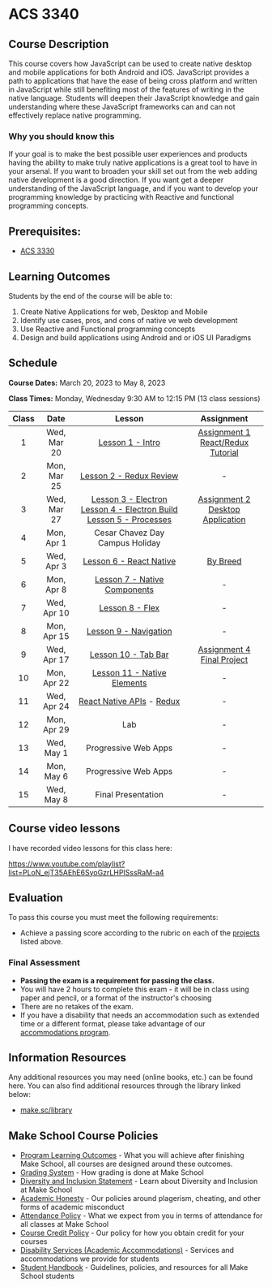 # ACS 3340

## Course Description

This course covers how JavaScript can be used to create native desktop and mobile applications for both Android and iOS. JavaScript provides a path to applications that have the ease of being cross platform and written in JavaScript while still benefiting most of the features of writing in the native language. Students will deepen their JavaScript knowledge and gain understanding where these JavaScript frameworks can and can not effectively replace native programming.

### Why you should know this

If your goal is to make the best possible user experiences and products having the ability to make truly native applications is a great tool to have in your arsenal. If you want to broaden your skill set out from the web adding native development is a good direction. If you want get a deeper understanding of the JavaScript language, and if you want to develop your programming knowledge by practicing with Reactive and functional programming concepts. 

## Prerequisites:  

- [ACS 3330](https://github.com/Tech-at-DU/ACS-3330-Single-Page-Web-Applications)

<!-- ## Course Specifics

**Course Delivery**: online | 7 weeks | 14 sessions

**Course Credits**: 3 units | 37.5 Seat Hours | 75 Total Hours -->

## Learning Outcomes

Students by the end of the course will be able to:

1. Create Native Applications for web, Desktop and Mobile
1. Identify use cases, pros, and cons of native ve web development
1. Use Reactive and Functional programming concepts
1. Design and build applications using Android and or iOS UI Paradigms

## Schedule

**Course Dates:** March 20, 2023 to May 8, 2023

**Class Times:** Monday, Wednesday 9:30 AM to 12:15 PM (13 class sessions)

| Class |    Date     |   Lesson   |  Assignment |
|:-----:|:-----------:|:----------:|:-----------:|
|  1    | Wed, Mar 20 | [Lesson 1 - Intro] | [Assignment 1 React/Redux Tutorial] |
|  2    | Mon, Mar 25 | [Lesson 2 - Redux Review] | - |
|  3    | Wed, Mar 27 | [Lesson 3 - Electron] [Lesson 4 - Electron Build] [Lesson 5 - Processes] | [Assignment 2 Desktop Application] |
|  4    | Mon, Apr  1 | Cesar Chavez Day Campus Holiday | |
|  5    | Wed, Apr  3 | [Lesson 6 - React Native] | [By Breed] |
|  6    | Mon, Apr  8 | [Lesson 7 - Native Components] | - |
|  7    | Wed, Apr 10 | [Lesson 8 - Flex] | - |
|  8    | Mon, Apr 15 | [Lesson 9 - Navigation] | - |
|  9    | Wed, Apr 17 | [Lesson 10 - Tab Bar] | [Assignment 4 Final Project] |
| 10    | Mon, Apr 22 | [Lesson 11 - Native Elements] | - |
| 11    | Wed, Apr 24 | [React Native APIs] - [Redux] | - |
| 12    | Mon, Apr 29 | Lab | - |
| 13    | Wed, May  1 | Progressive Web Apps | - |
| 14    | Mon, May  6 | Progressive Web Apps | - |
| 15    | Wed, May  8 | Final Presentation | - |

[Lesson 1 - Intro]: Lessons/Lesson-01.md
[Lesson 2 - Redux Review]: Lessons/Lesson-02.md
[Lesson 3 - Electron]: Lessons/Lesson-03.md
[Lesson 4 - Electron Build]: Lessons/Lesson-04.md
[Lesson 5 - Processes]: Lessons/Lesson-05.md
[Lesson 6 - React Native]: Lessons/Lesson-06.md
[Lesson 7 - Native Components]: Lessons/Lesson-07.md
[Lesson 8 - Flex]: Lessons/Lesson-08.md
[Lesson 9 - Navigation]: Lessons/Lesson-09.md
[Lesson 10 - Tab Bar]: Lessons/Lesson-10.md
[Lesson 11 - Native Elements]: Lessons/Lesson-11.md
[React Native APIs]: Lessons/Lesson-12.md
[Redux]: Lessons/Lesson-13.md

[Assignment 1 React/Redux Tutorial]: Assignments/Assignment-1-react-redux.md
[Assignment 1]: Assignments/Assignment-1-react-redux.md
[Assignment 1]: Assignments/Assignment-1-react-redux.md
[Assignment 1]: Assignments/Assignment-1-react-redux.md

[Assignment 2 Desktop Application]: Assignments/Assignment-2-desktop-app.md
[By Breed]: Assignments/Assignment-4-mobile-app.md
[Assignment 4 Final Project]: Assignments/Assignment-final-project.md

## Course video lessons

I have recorded video lessons for this class here: 

https://www.youtube.com/playlist?list=PLoN_ejT35AEhE6SyoGzrLHPISssRaM-a4

## Evaluation

To pass this course you must meet the following requirements:

- Achieve a passing score according to the rubric on each of the [projects](#projects) listed above.

### Final Assessment

- **Passing the exam is a requirement for passing the class.**
- You will have 2 hours to complete this exam - it will be in class using paper and pencil, or a format of the instructor's choosing
- There are no retakes of the exam.
- If you have a disability that needs an accommodation such as extended time or a different format, please take advantage of our [accommodations program](make.sc/disability-policy).

##  Information Resources

Any additional resources you may need (online books, etc.) can be found here. You can also find additional resources through the library linked below:

- [make.sc/library](http://make.sc/library)

## Make School Course Policies

- [Program Learning Outcomes](https://make.sc/program-learning-outcomes) - What you will achieve after finishing Make School, all courses are designed around these outcomes.
- [Grading System](https://make.sc/grading-system) - How grading is done at Make School
- [Diversity and Inclusion Statement](https://make.sc/diversity-and-inclusion-statement) - Learn about Diversity and Inclusion at Make School
- [Academic Honesty](https://make.sc/academic-honesty-policy) - Our policies around plagerism, cheating, and other forms of academic misconduct 
- [Attendance Policy](https://make.sc/attendance-policy) - What we expect from you in terms of attendance for all classes at Make School
- [Course Credit Policy](https://make.sc/course-credit-policy) - Our policy for how you obtain credit for your courses
- [Disability Services (Academic Accommodations)](https://make.sc/disability-services) - Services and accommodations we provide for students
- [Student Handbook](https://make.sc/student-handbook) - Guidelines, policies, and resources for all Make School students
